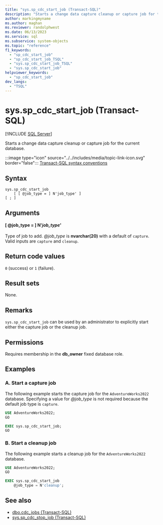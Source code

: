 ```yaml
---
title: "sys.sp_cdc_start_job (Transact-SQL)"
description: "Starts a change data capture cleanup or capture job for the current database."
author: markingmyname
ms.author: maghan
ms.reviewer: randolphwest
ms.date: 06/13/2023
ms.service: sql
ms.subservice: system-objects
ms.topic: "reference"
f1_keywords:
  - "sp_cdc_start_job"
  - "sp_cdc_start_job_TSQL"
  - "sys.sp_cdc_start_job_TSQL"
  - "sys.sp_cdc_start_job"
helpviewer_keywords:
  - "sp_cdc_start_job"
dev_langs:
  - "TSQL"
---
```

# sys.sp_cdc_start_job (Transact-SQL)

[!INCLUDE [SQL Server](../../includes/applies-to-version/sqlserver.md)]

Starts a change data capture cleanup or capture job for the current database.

:::image type="icon" source="../../includes/media/topic-link-icon.svg" border="false"::: [Transact-SQL syntax conventions](../../t-sql/language-elements/transact-sql-syntax-conventions-transact-sql.md)

## Syntax

```syntaxsql
sys.sp_cdc_start_job
    [ [ @job_type = ] N'job_type' ]
[ ; ]
```

## Arguments

#### [ @job_type = ] N'*job_type*'

Type of job to add. *@job_type* is **nvarchar(20)** with a default of `capture`. Valid inputs are `capture` and `cleanup`.

## Return code values

`0` (success) or `1` (failure).

## Result sets

None.

## Remarks

`sys.sp_cdc_start_job` can be used by an administrator to explicitly start either the capture job or the cleanup job.

## Permissions

Requires membership in the **db_owner** fixed database role.

## Examples

### A. Start a capture job

The following example starts the capture job for the `AdventureWorks2022` database. Specifying a value for *@job_type* is not required because the default job type is `capture`.

```sql
USE AdventureWorks2022;
GO

EXEC sys.sp_cdc_start_job;
GO
```

### B. Start a cleanup job

The following example starts a cleanup job for the `AdventureWorks2022` database.

```sql
USE AdventureWorks2022;
GO

EXEC sys.sp_cdc_start_job
    @job_type = N'cleanup';
```

## See also

- [dbo.cdc_jobs (Transact-SQL)](../system-tables/dbo-cdc-jobs-transact-sql.md)
- [sys.sp_cdc_stop_job (Transact-SQL)](sys-sp-cdc-stop-job-transact-sql.md)
